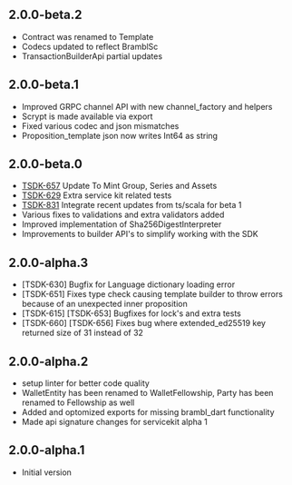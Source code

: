 ## 2.0.0-beta.2
- Contract was renamed to Template
- Codecs updated to reflect BramblSc
- TransactionBuilderApi partial updates

## 2.0.0-beta.1
- Improved GRPC channel API with new channel_factory and helpers
- Scrypt is made available via export
- Fixed various codec and json mismatches
- Proposition_template json now writes Int64 as string

## 2.0.0-beta.0
- [TSDK-657](https://topl.atlassian.net/browse/TSDK-657) Update To Mint Group, Series and Assets
- [TSDK-629](https://topl.atlassian.net/browse/TSDK-629)  Extra service kit related tests
- [TSDK-831](https://topl.atlassian.net/browse/TSDK-831) Integrate recent updates from ts/scala for beta 1
- Various fixes to validations and extra validators added  
- Improved implementation of Sha256DigestInterpreter  
- Improvements to builder API's to simplify working with the SDK 


## 2.0.0-alpha.3
- [TSDK-630] Bugfix for Language dictionary loading error
- [TSDK-651] Fixes type check causing template builder to throw errors because of an unexpected inner proposition
- [TSDK-615] [TSDK-653] Bugfixes for lock's and extra tests
- [TSDK-660] [TSDK-656] Fixes bug where extended_ed25519 key returned size of 31 instead of 32


## 2.0.0-alpha.2
- setup linter for better code quality
- WalletEntity has been renamed to WalletFellowship, Party has been renamed to Fellowship as well
- Added and optomized exports for missing brambl_dart functionality
- Made api signature changes for servicekit alpha 1


## 2.0.0-alpha.1
- Initial version
